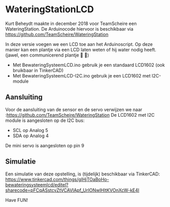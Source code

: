 # WateringStationLCD

Kurt Beheydt maakte in december 2018 voor TeamScheire een WateringStation.  De Arduinocode hiervoor is beschikbaar via https://github.com/TeamScheire/WateringStation

In deze versie voegen we een LCD toe aan het Arduinoscript.  Op deze manier kan een plantje via een LCD laten weten of hij water nodig heeft. (jawel, een communicerend plantje :thinking: :shushing_face:)
* Met BewateringSysteemLCD.ino gebruik je een standaard LCD1602  (ook bruikbaar in TinkerCAD)
* Met BewateringSysteemLCD-I2C.ino gebruik je een LCD1602 met I2C-module

## Aansluiting
Voor de aansluiting van de sensor en de servo verwijzen we naar :https://github.com/TeamScheire/WateringStation
De LCD1602 met I2C module is aangesloten op de I2C bus:
* SCL op Analog 5
* SDA op Analog 4

De mini servo is aangesloten op pin 9

## Simulatie
Een simulatie van deze opstelling, is (tijdelijk) beschikbaar via TinkerCAD: https://www.tinkercad.com/things/gIHjTOaBoHo-bewateringsysteemlcd/editel?sharecode=pFCqASstcvZtVCAVlApf_UrIONwlHltKVOnXcW-kE4I

Have FUN!
